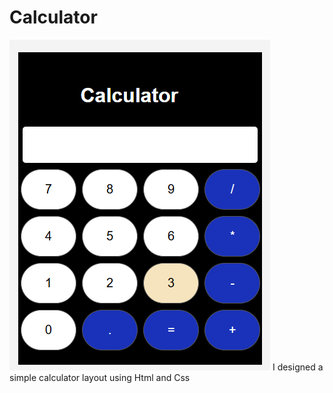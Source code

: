 # Calculator
![Calculator](mycalculator.png)
I designed a simple calculator layout using Html and Css

